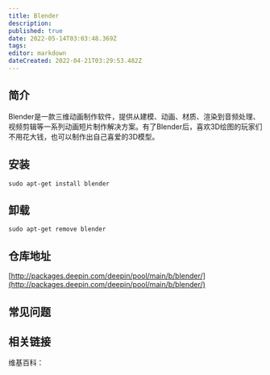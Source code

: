 ```yaml
---
title: Blender
description: 
published: true
date: 2022-05-14T03:03:48.369Z
tags: 
editor: markdown
dateCreated: 2022-04-21T03:29:53.482Z
---
```


## 简介

Blender是一款三维动画制作软件，提供从建模、动画、材质、渲染到音频处理、视频剪辑等一系列动画短片制作解决方案。有了Blender后，喜欢3D绘图的玩家们不用花大钱，也可以制作出自己喜爱的3D模型。

## 安装

`sudo apt-get install blender`

## 卸载

`sudo apt-get remove blender`

## 仓库地址

[http://packages.deepin.com/deepin/pool/main/b/blender/](http://packages.deepin.com/deepin/pool/main/b/blender/)


## 常见问题


## 相关链接

维基百科：